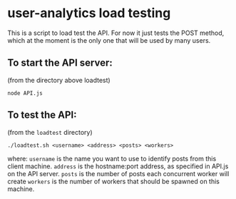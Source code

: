 # user-analytics load testing

This is a script to load test the API. For now it just tests the POST method, which at the moment is the only one that will be used by many users.

## To start the API server:

(from the directory above loadtest)

    node API.js

## To test the API:

(from the `loadtest` directory)

    ./loadtest.sh <username> <address> <posts> <workers>

where:
`username` is the name you want to use to identify posts from this client machine.
`address` is the hostname:port address, as specified in API.js on the API server.
`posts` is the number of posts each concurrent worker will create
`workers` is the number of workers that should be spawned on this machine.





